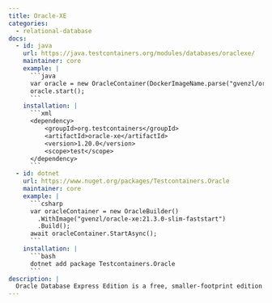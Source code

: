 ```yaml
---
title: Oracle-XE
categories:
  - relational-database
docs:
  - id: java
    url: https://java.testcontainers.org/modules/databases/oraclexe/
    maintainer: core
    example: |
      ```java
      var oracle = new OracleContainer(DockerImageName.parse("gvenzl/oracle-xe:21-slim-faststart"));
      oracle.start();
      ```
    installation: |
      ```xml
      <dependency>
          <groupId>org.testcontainers</groupId>
          <artifactId>oracle-xe</artifactId>
          <version>1.20.0</version>
          <scope>test</scope>
      </dependency>
      ```
  - id: dotnet
    url: https://www.nuget.org/packages/Testcontainers.Oracle
    maintainer: core
    example: |
      ```csharp
      var oracleContainer = new OracleBuilder()
        .WithImage("gvenzl/oracle-xe:21.3.0-slim-faststart")
        .Build();
      await oracleContainer.StartAsync();
      ```
    installation: |
      ```bash
      dotnet add package Testcontainers.Oracle
      ```
description: |
  Oracle Database Express Edition is a free, smaller-footprint edition of Oracle Database.
---
```

